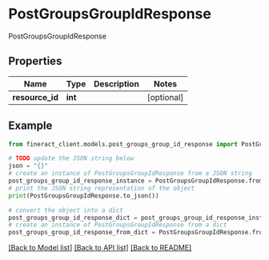 # PostGroupsGroupIdResponse

PostGroupsGroupIdResponse

## Properties

Name | Type | Description | Notes
------------ | ------------- | ------------- | -------------
**resource_id** | **int** |  | [optional] 

## Example

```python
from fineract_client.models.post_groups_group_id_response import PostGroupsGroupIdResponse

# TODO update the JSON string below
json = "{}"
# create an instance of PostGroupsGroupIdResponse from a JSON string
post_groups_group_id_response_instance = PostGroupsGroupIdResponse.from_json(json)
# print the JSON string representation of the object
print(PostGroupsGroupIdResponse.to_json())

# convert the object into a dict
post_groups_group_id_response_dict = post_groups_group_id_response_instance.to_dict()
# create an instance of PostGroupsGroupIdResponse from a dict
post_groups_group_id_response_from_dict = PostGroupsGroupIdResponse.from_dict(post_groups_group_id_response_dict)
```
[[Back to Model list]](../README.md#documentation-for-models) [[Back to API list]](../README.md#documentation-for-api-endpoints) [[Back to README]](../README.md)



